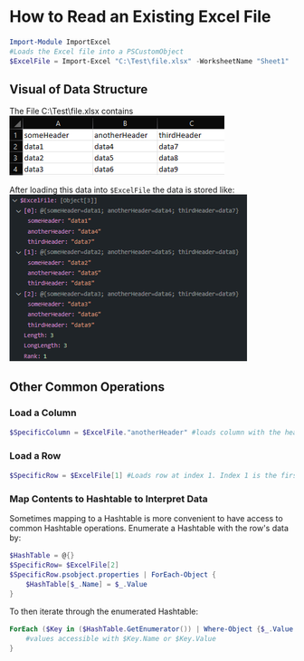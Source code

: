 # How to Read an Existing Excel File

```powershell
Import-Module ImportExcel
#Loads the Excel file into a PSCustomObject
$ExcelFile = Import-Excel "C:\Test\file.xlsx" -WorksheetName "Sheet1" 
```

## Visual of Data Structure
The File C:\Test\file.xlsx contains  
![ExcelFileContents](/images/FAQ_Images/ExcelFileContents.png)

After loading this data into ```$ExcelFile``` the data is stored like:  
![ExcelFileDebugImg](/images/FAQ_Images/ExcelFileDebugImg.jpg)

## Other Common Operations

### Load a Column
```powershell
$SpecificColumn = $ExcelFile."anotherHeader" #loads column with the header "anotherHeader" -- data stored in an array
```

### Load a Row
```powershell
$SpecificRow = $ExcelFile[1] #Loads row at index 1. Index 1 is the first row instead of 0. 
```

### Map Contents to Hashtable to Interpret Data
Sometimes mapping to a Hashtable is more convenient to have access to common Hashtable operations. Enumerate a Hashtable with the row's data by:
```powershell
$HashTable = @{}
$SpecificRow= $ExcelFile[2]
$SpecificRow.psobject.properties | ForEach-Object { 
    $HashTable[$_.Name] = $_.Value
}
```
To then iterate through the enumerated Hashtable:
```powershell
ForEach ($Key in ($HashTable.GetEnumerator()) | Where-Object {$_.Value -eq "x"}){ #Only grabs a key where the value is "x"
    #values accessible with $Key.Name or $Key.Value
}
```
